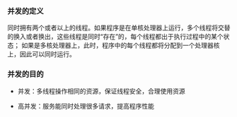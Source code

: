 ### 并发的定义

同时拥有两个或者以上的线程。如果程序是在单核处理器上运行，多个线程将交替的换入或者换出，这些线程是同时“存在”的，每个线程都出于执行过程中的某个状态；  如果是多核处理器上，此时，程序中的每个线程都将分配到一个处理器核上，因此可以同时运行。

### 并发的目的

* 并发：多线程操作相同的资源，保证线程安全，合理使用资源

* 高并发：服务能同时处理很多请求，提高程序性能


